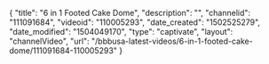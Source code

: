 {
    "title": "6 in 1 Footed Cake Dome",
    "description": "",
    "channelid": "111091684",
    "videoid": "110005293",
    "date_created": "1502525279",
    "date_modified": "1504049170",
    "type": "captivate",
    "layout": "channelVideo",
    "url": "\/bbbusa-latest-videos\/6-in-1-footed-cake-dome\/111091684-110005293"
}